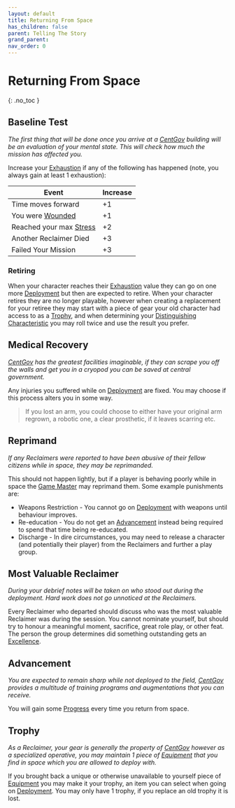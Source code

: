 ```yaml
---
layout: default
title: Returning From Space
has_children: false
parent: Telling The Story
grand_parent: 
nav_order: 0
---
```

# Returning From Space
{: .no_toc }

## Baseline Test
*The first thing that will be done once you arrive at a [CentGov](Game/Terms-And-Jargon#CentGov) building will be an evaluation of your mental state. This will check how much the mission has affected you.*

Increase your [Exhaustion](Game/Additional-Attributes#Exhaustion) if any of the following has happened (note, you always gain at least 1 exhaustion):

| Event | Increase |
| ---- | ---- |
| Time moves forward | +1 |
| You were [Wounded](Game/Core/Effects#Wounded) | +1 |
| Reached your max [Stress](Game/Additional-Attributes#Stress) | +2 |
| Another Reclaimer Died | +3 |
| Failed Your Mission | +3 |

### Retiring
When your character reaches their [Exhaustion](Game/Additional-Attributes#Exhaustion) value they can go on one more [Deployment](Game/Deployment) but then are expected to retire. When your character retires they are no longer playable, however when creating a replacement for your retiree they may start with a piece of gear your old character had access to as a [Trophy](#Trophy), and when determining your [Distinguishing Characteristic](Game/Creating-A-Reclaimer#Distinguishing%20Characteristic) you may roll twice and use the result you prefer.

## Medical Recovery
*[CentGov](Game/Terms-And-Jargon#CentGov) has the greatest facilities imaginable, if they can scrape you off the walls and get you in a cryopod you can be saved at central government.*

Any injuries you suffered while on [Deployment](Game/Deployment) are fixed. You may choose if this process alters you in some way.

> If you lost an arm, you could choose to either have your original arm regrown, a robotic one, a clear prosthetic, if it leaves scarring etc.

## Reprimand
*If any Reclaimers were reported to have been abusive of their fellow citizens while in space, they may be reprimanded.* 

This should not happen lightly, but if a player is behaving poorly while in space the [Game Master](Game/Core/Terminology#Game%20Master) may reprimand them. Some example punishments are:
* Weapons Restriction - You cannot go on [Deployment](Game/Deployment) with weapons until behaviour improves.
* Re-education - You do not get an [Advancement](#Advancement) instead being required to spend that time being re-educated.
* Discharge - In dire circumstances, you may need to release a character (and potentially their player) from the Reclaimers and further a play group. 

## Most Valuable Reclaimer
*During your debrief notes will be taken on who stood out during the deployment. Hard work does not go unnoticed at the Reclaimers.*

Every Reclaimer who departed should discuss who was the most valuable Reclaimer was during the session. You cannot nominate yourself, but should try to honour a meaningful moment, sacrifice, great role play, or other feat. The person the group determines did something outstanding gets an [Excellence](Game/Additional-Attributes#Excellence).

## Advancement
*You are expected to remain sharp while not deployed to the field, [CentGov](Game/Terms-And-Jargon#CentGov) provides a multitude of training programs and augmentations that you can receive.*

You will gain some [Progress](Game/Progress#Progress) every time you return from space. 

## Trophy
*As a Reclaimer, your gear is generally the property of [CentGov](Game/Terms-And-Jargon#CentGov) however as a specialized operative, you may maintain 1 piece of [Equipment](Game/Core/Equipment) that you find in space which you are allowed to deploy with.*

If you brought back a unique or otherwise unavailable to yourself piece of [Equipment](Game/Core/Equipment) you may make it your trophy, an item you can select when going on [Deployment](Game/Deployment). You may only have 1 trophy, if you replace an old trophy it is lost.